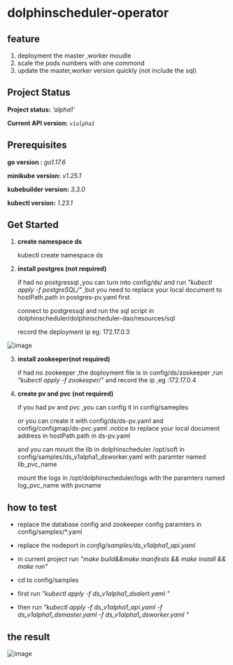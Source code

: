 # dolphinscheduler-operator

## feature 

1. deployment the master ,worker moudle 
2. scale the pods numbers with one commond 
3. update the master,worker version  quickly (not include the sql)

## Project Status

**Project status:** *'alpha1'*

**Current API version:** *`v1alpha1`*

## Prerequisites

**go version :** *go1.17.6*

**minikube version:** *v1.25.1*

**kubebuilder version:** *3.3.0*

**kubectl version:** *1.23.1*

## Get Started

1. **create  namespace ds**

    kubectl create namespace ds

2. **install  postgres (not required)**

    if had no postgressql ,you can turn into config/ds/ and run *"kubectl apply -f postgreSQL/"* ,but you need to replace your local document to hostPath.path in postgres-pv.yaml first

    connect to postgressql and run the sql script in  dolphinscheduler/dolphinscheduler-dao/resources/sql

    record the deployment ip  eg: 172.17.0.3

![image](https://user-images.githubusercontent.com/7134124/170439546-87cce0df-6cb4-4ab1-bb01-9200309efe45.png)


3. **install  zookeeper(not required)**

    if had no zookeeper ,the doployment file is in config/ds/zookeeper ,run *"kubectl apply -f zookeeper/"* and record the ip ,eg :172.17.0.4

    
4. **create pv and pvc (not required)**    
   
    if you had pv and pvc ,you can config it in config/sameples 
    
    or you can create it with config/ds/ds-pv.yaml and config/configmap/ds-pvc.yaml .notice to replace your local document address in hostPath.path in ds-pv.yaml
    
    and you can mount the lib in dolphinscheduler /opt/soft  in config/samples/ds_v1alpha1_dsworker.yaml with paramter named lib_pvc_name  
    
    mount the logs in /opt/dolphinscheduler/logs with the paramters named log_pvc_name with pvcname
    
 ## how to test
 
 * replace the database config and zookeeper config paramters in config/samples/*.yaml

 * replace the nodeport in *config/samples/ds_v1alpha1_api.yaml*
 
 * in current project  run *"make build&&make manifests && make install && make run"* 

 * cd to config/samples

 * first run *"kubectl apply -f ds_v1alpha1_dsalert.yaml "*

 * then run  *"kubectl apply -f ds_v1alpha1_api.yaml -f ds_v1alpha1_dsmaster.yaml -f ds_v1alpha1_dsworker.yaml "*
 
 ## the result
 
 ![image](https://user-images.githubusercontent.com/7134124/171322789-86adfaac-57ad-4e8e-b092-8704b84d20c3.png)



     
    
    
